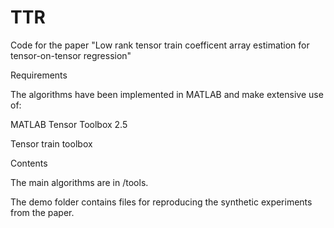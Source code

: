 # TTR
Code for the paper "Low rank tensor train coefficent array estimation for tensor-on-tensor regression"

Requirements

The algorithms have been implemented in MATLAB and make extensive use of:

MATLAB Tensor Toolbox 2.5

Tensor train toolbox


Contents

The main algorithms are in /tools. 

The demo folder contains files for reproducing the synthetic experiments from the paper.

